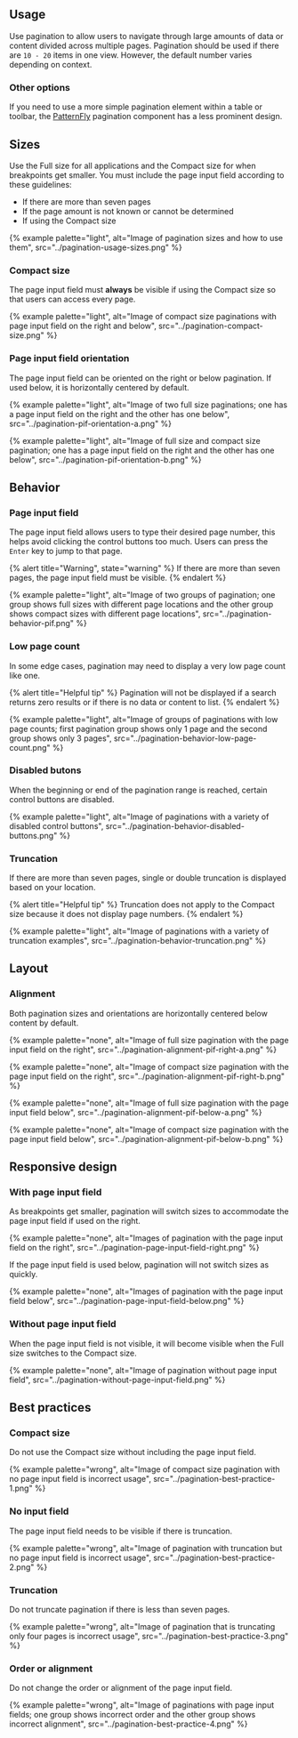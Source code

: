 

## Usage

Use pagination to allow users to navigate through large amounts of data or content divided across multiple pages. Pagination should be used if there are `10 - 20` items in one view. However, the default number varies depending on context.

### Other options

If you need to use a more simple pagination element within a table or toolbar, the [PatternFly](https://www.patternfly.org/v4/components/pagination/design-guidelines/) pagination component has a less prominent design.



## Sizes

Use the Full size for all applications and the Compact size for when breakpoints get smaller. You must include the page input field according to these guidelines:

- If there are more than seven pages
- If the page amount is not known or cannot be determined
- If using the Compact size

{% example palette="light",
           alt="Image of pagination sizes and how to use them",
           src="../pagination-usage-sizes.png" %}

### Compact size

The page input field must **always** be visible if using the Compact size so that users can access every page.

{% example palette="light",
           alt="Image of compact size paginations with page input field on the right and below",
           src="../pagination-compact-size.png" %}

### Page input field orientation

The page input field can be oriented on the right or below pagination. If used below, it is horizontally centered by default.

{% example palette="light",
           alt="Image of two full size paginations; one has a page input field on the right and the other has one below",
           src="../pagination-pif-orientation-a.png" %}

{% example palette="light",
           alt="Image of full size and compact size pagination; one has a page input field on the right and the other has one below",
           src="../pagination-pif-orientation-b.png" %}  



## Behavior

### Page input field

The page input field allows users to type their desired page number, this helps avoid clicking the control buttons too much. Users can press the `Enter` key to jump to that page.

{% alert title="Warning", state="warning" %}
If there are more than seven pages, the page input field must be visible.
{% endalert %}

{% example palette="light",
           alt="Image of two groups of pagination; one group shows full sizes with different page locations and the other group shows compact sizes with different page locations",
           src="../pagination-behavior-pif.png" %}

### Low page count

In some edge cases, pagination may need to display a very low page count like one.

{% alert title="Helpful tip" %}
Pagination will not be displayed if a search returns zero results or if there is no data or content to list.
{% endalert %}

{% example palette="light",
           alt="Image of groups of paginations with low page counts; first pagination group shows only 1 page and the second group shows only 3 pages",
           src="../pagination-behavior-low-page-count.png" %}

### Disabled butons

When the beginning or end of the pagination range is reached, certain control buttons are disabled.

{% example palette="light",
           alt="Image of paginations with a variety of disabled control buttons",
           src="../pagination-behavior-disabled-buttons.png" %}

### Truncation

If there are more than seven pages, single or double truncation is displayed based on your location.

{% alert title="Helpful tip" %}
Truncation does not apply to the Compact size because it does not display page numbers.
{% endalert %}

{% example palette="light",
           alt="Image of paginations with a variety of truncation examples",
           src="../pagination-behavior-truncation.png" %}



## Layout

### Alignment

Both pagination sizes and orientations are horizontally centered below content by default.

{% example palette="none",
           alt="Image of full size pagination with the page input field on the right",
           src="../pagination-alignment-pif-right-a.png" %}

{% example palette="none",
           alt="Image of compact size pagination with the page input field on the right",
           src="../pagination-alignment-pif-right-b.png" %}

{% example palette="none",
           alt="Image of full size pagination with the page input field below",
           src="../pagination-alignment-pif-below-a.png" %}

{% example palette="none",
           alt="Image of compact size pagination with the page input field below",
           src="../pagination-alignment-pif-below-b.png" %}



## Responsive design

### With page input field

As breakpoints get smaller, pagination will switch sizes to accommodate the page input field if used on the right.

{% example palette="none",
           alt="Images of pagination with the page input field on the right",
           src="../pagination-page-input-field-right.png" %}

If the page input field is used below, pagination will not switch sizes as quickly.

{% example palette="none",
           alt="Images of pagination with the page input field below",
           src="../pagination-page-input-field-below.png" %}

### Without page input field

When the page input field is not visible, it will become visible when the Full size switches to the Compact size.

{% example palette="none",
           alt="Image of pagination without page input field",
           src="../pagination-without-page-input-field.png" %}

## Best practices

### Compact size

Do not use the Compact size without including the page input field.

{% example palette="wrong",
           alt="Image of compact size pagination with no page input field is incorrect usage",
           src="../pagination-best-practice-1.png" %}

### No input field

The page input field needs to be visible if there is truncation.

{% example palette="wrong",
           alt="Image of pagination with truncation but no page input field is incorrect usage",
           src="../pagination-best-practice-2.png" %}

### Truncation

Do not truncate pagination if there is less than seven pages.

{% example palette="wrong",
           alt="Image of pagination that is truncating only four pages is incorrect usage",
           src="../pagination-best-practice-3.png" %}

### Order or alignment

Do not change the order or alignment of the page input field.

{% example palette="wrong",
           alt="Image of paginations with page input fields; one group shows incorrect order and the other group shows incorrect alignment",
           src="../pagination-best-practice-4.png" %}

